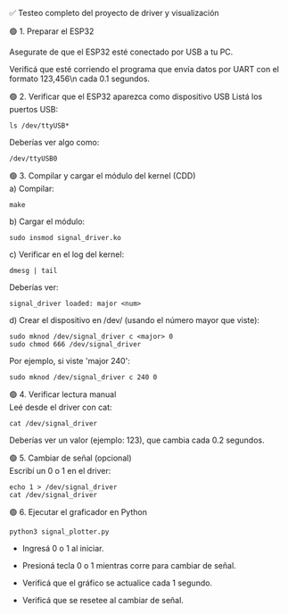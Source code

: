 ✅ Testeo completo del proyecto de driver y visualización

🟢 1. Preparar el ESP32

Asegurate de que el ESP32 esté conectado por USB a tu PC.

Verificá que esté corriendo el programa que envía datos por UART con el formato 123,456\n cada 0.1 segundos.

🟢 2. Verificar que el ESP32 aparezca como dispositivo USB
Listá los puertos USB:

    ls /dev/ttyUSB*  
  
Deberías ver algo como:

    /dev/ttyUSB0  
  
🟢 3. Compilar y cargar el módulo del kernel (CDD)  
a) Compilar:

    make  
  
b) Cargar el módulo:

    sudo insmod signal_driver.ko  
  
c) Verificar en el log del kernel:

    dmesg | tail  
  
Deberías ver:

    signal_driver loaded: major <num>  
  
d) Crear el dispositivo en /dev/ (usando el número mayor que viste):  

    sudo mknod /dev/signal_driver c <major> 0
    sudo chmod 666 /dev/signal_driver  
  
Por ejemplo, si viste 'major 240':

    sudo mknod /dev/signal_driver c 240 0  
  
🟢 4. Verificar lectura manual  
Leé desde el driver con cat:

    cat /dev/signal_driver  
  
Deberías ver un valor (ejemplo: 123), que cambia cada 0.2 segundos.

🟢 5. Cambiar de señal (opcional)  
Escribí un 0 o 1 en el driver:  

    echo 1 > /dev/signal_driver
    cat /dev/signal_driver  
  
🟢 6. Ejecutar el graficador en Python  

    python3 signal_plotter.py  

  
- Ingresá 0 o 1 al iniciar.

- Presioná tecla 0 o 1 mientras corre para cambiar de señal.

- Verificá que el gráfico se actualice cada 1 segundo.

- Verificá que se resetee al cambiar de señal.
